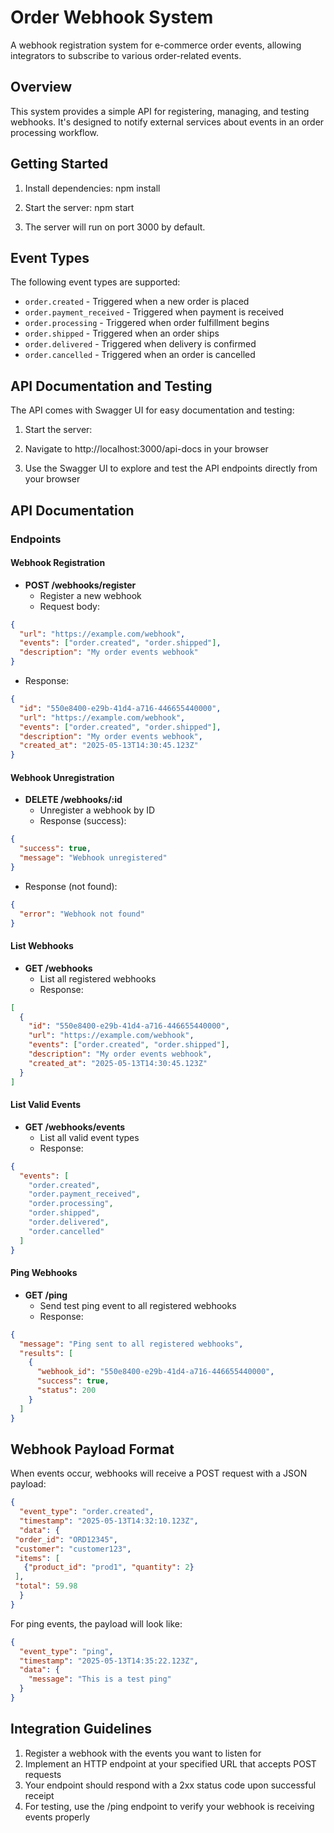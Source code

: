 # Order Webhook System

A webhook registration system for e-commerce order events, allowing integrators to subscribe to various order-related events.

## Overview

This system provides a simple API for registering, managing, and testing webhooks. It's designed to notify external services about events in an order processing workflow.

## Getting Started

1. Install dependencies:
npm install

2. Start the server:
npm start

3. The server will run on port 3000 by default.

## Event Types

The following event types are supported:

- `order.created` - Triggered when a new order is placed
- `order.payment_received` - Triggered when payment is received
- `order.processing` - Triggered when order fulfillment begins
- `order.shipped` - Triggered when an order ships
- `order.delivered` - Triggered when delivery is confirmed
- `order.cancelled` - Triggered when an order is cancelled

## API Documentation and Testing

The API comes with Swagger UI for easy documentation and testing:

1. Start the server:
2. Navigate to http://localhost:3000/api-docs in your browser

3. Use the Swagger UI to explore and test the API endpoints directly from your browser

## API Documentation

### Endpoints

#### Webhook Registration
- **POST /webhooks/register**
  - Register a new webhook
  - Request body:
 ```json
 {
   "url": "https://example.com/webhook",
   "events": ["order.created", "order.shipped"],
   "description": "My order events webhook"
 }
 ```
  - Response:
 ```json
 {
   "id": "550e8400-e29b-41d4-a716-446655440000",
   "url": "https://example.com/webhook",
   "events": ["order.created", "order.shipped"],
   "description": "My order events webhook",
   "created_at": "2025-05-13T14:30:45.123Z"
 }
 ```

#### Webhook Unregistration
- **DELETE /webhooks/:id**
  - Unregister a webhook by ID
  - Response (success):
 ```json
 {
   "success": true,
   "message": "Webhook unregistered"
 }
 ```
  - Response (not found):
 ```json
 {
   "error": "Webhook not found"
 }
 ```

#### List Webhooks
- **GET /webhooks**
  - List all registered webhooks
  - Response:
 ```json
 [
   {
     "id": "550e8400-e29b-41d4-a716-446655440000",
     "url": "https://example.com/webhook",
     "events": ["order.created", "order.shipped"],
     "description": "My order events webhook",
     "created_at": "2025-05-13T14:30:45.123Z"
   }
 ]
 ```

#### List Valid Events
- **GET /webhooks/events**
  - List all valid event types
  - Response:
 ```json
 {
   "events": [
     "order.created",
     "order.payment_received",
     "order.processing",
     "order.shipped",
     "order.delivered",
     "order.cancelled"
   ]
 }
 ```

#### Ping Webhooks
- **GET /ping**
  - Send test ping event to all registered webhooks
  - Response:
 ```json
 {
   "message": "Ping sent to all registered webhooks",
   "results": [
     {
       "webhook_id": "550e8400-e29b-41d4-a716-446655440000",
       "success": true,
       "status": 200
     }
   ]
 }
 ```

## Webhook Payload Format

When events occur, webhooks will receive a POST request with a JSON payload:

```json
{
  "event_type": "order.created",
  "timestamp": "2025-05-13T14:32:10.123Z",
  "data": {
 "order_id": "ORD12345",
 "customer": "customer123",
 "items": [
   {"product_id": "prod1", "quantity": 2}
 ],
 "total": 59.98
  }
}
```

For ping events, the payload will look like:

```json
{
  "event_type": "ping",
  "timestamp": "2025-05-13T14:35:22.123Z",
  "data": {
    "message": "This is a test ping"
  }
}
```

## Integration Guidelines

1. Register a webhook with the events you want to listen for
2. Implement an HTTP endpoint at your specified URL that accepts POST requests
3. Your endpoint should respond with a 2xx status code upon successful receipt
4. For testing, use the /ping endpoint to verify your webhook is receiving events properly
